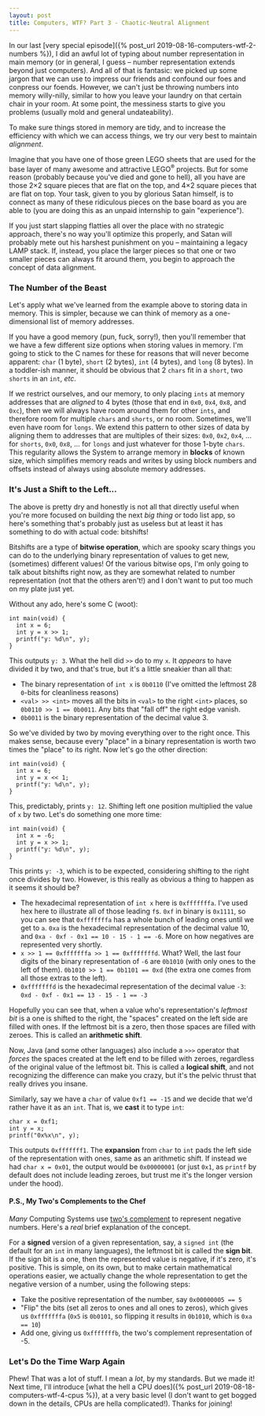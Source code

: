 ```yaml
---
layout: post
title: Computers, WTF? Part 3 - Chaotic-Neutral Alignment
---
```

In our last [very special episode]({% post_url 2019-08-16-computers-wtf-2-numbers %}), 
I did an awful lot of typing about number representation in main memory (or in 
general, I guess – number representation extends beyond just computers). And 
all of that is fantasic: we picked up some jargon that we can use to impress 
our friends and confound our foes and conpress our foends. However, we can't 
just be throwing numbers into memory willy-nilly, similar to how you leave 
your laundry on that certain chair in your room. At some point, the messiness 
starts to give you problems (usually mold and general undateability).

To make sure things stored in memory are tidy, and to increase the efficiency 
with which we can access things, we try our very best to maintain *alignment*.

Imagine that you have one of those green LEGO sheets that are used for the 
base layer of many awesome and attractive LEGO<sup>&reg;</sup> projects. But 
for some reason (probably because you've died and gone to hell), all you have 
are those 2&times;2 square pieces that are flat on the top, and 4&times;2 
square pieces that are flat on top. Your task, given to you by glorious Satan 
himself, is to connect as many of these ridiculous pieces on the base board as 
you are able to (you are doing this as an unpaid internship to gain 
"experience").

If you just start slapping flatties all over the place with no strategic 
approach, there's no way you'll optimize this properly, and Satan will 
probably mete out his harshest punishment on you – maintaining a legacy LAMP 
stack. If, instead, you place the larger pieces so that one or two smaller 
pieces can always fit around them, you begin to approach the concept of data 
alignment.

### The Number of the Beast
Let's apply what we've learned from the example above to storing data in 
memory. This is simpler, because we can think of memory as a one-dimensional 
list of memory addresses.

If you have a good memory (pun, fuck, sorry!), then you'll remember that we 
have a few different size options when storing values in memory. I'm going to 
stick to the C names for these for reasons that will never become apparent: 
`char` (1 byte), `short` (2 bytes), `int` (4 bytes), and `long` (8 bytes). In 
a toddler-ish manner, it should be obvious that 2 `chars` fit in a `short`, 
two `shorts` in an `int`, *etc*.

If we restrict ourselves, and our memory, to only placing `ints` at memory 
addresses that are *aligned* to 4 bytes (those that end in `0x0`, `0x4`, 
`0x8`, and `0xc`), then we will always have room around them for other `ints`, 
and therefore room for multiple `chars` and `shorts`, or no room. Sometimes, 
we'll even have room for `longs`. We extend this pattern to other sizes of 
data by aligning them to addresses that are multiples of their sizes: `0x0`, 
`0x2`, `0x4`, ... for `shorts`, `0x0`, `0x8`, ... for `longs` and just 
whatever for those 1-byte `chars`. This regularity allows the System to 
arrange memory in **blocks** of known size, which simplifies memory reads and 
writes by using block numbers and offsets instead of always using absolute 
memory addresses.

### It's Just a Shift to the Left...
The above is pretty dry and honestly is not all that directly useful when 
you're more focused on building the next *big thing* or todo list app, so 
here's something that's probably just as useless but at least it has something 
to do with actual code: bitshifts!

Bitshifts are a type of **bitwise operation**, which are spooky scary things 
you can do to the underlying binary representation of values to get new, 
(sometimes) different values! Of the various bitwise ops, I'm only going to 
talk about bitshifts right now, as they are somewhat related to number 
representation (not that the others aren't!) and I don't want to put too much 
on my plate just yet.

Without any ado, here's some C (woot):

    int main(void) {
      int x = 6;
      int y = x >> 1;
      printf("y: %d\n", y);
    }

This outputs `y: 3`. What the hell did `>>` do to my `x`. It *appears* to have 
divided it by two, and that's true, but it's a little sneakier than all that:

  * The binary representation of `int x` is `0b0110` (I've omitted the 
    leftmost 28 `0`-bits for cleanliness reasons)
  * `<val> >> <int>` moves all the bits in `<val>` to the right `<int>` 
    places, so `0b0110 >> 1 == 0b0011`. Any bits that "fall off" the right 
    edge vanish.
  * `0b0011` is the binary representation of the decimal value 3.

So we've divided by two by moving everything over to the right once. This 
makes sense, because every "place" in a binary representation is worth two 
times the "place" to its right. Now let's go the other direction:

    int main(void) {
      int x = 6;
      int y = x << 1;
      printf("y: %d\n", y);
    }

This, predictably, prints `y: 12`. Shifting left one position multiplied the 
value of `x` by two. Let's do something one more time:

    int main(void) {
      int x = -6;
      int y = x >> 1;
      printf("y: %d\n", y);
    }

This prints `y: -3`, which is to be expected, considering shifting to the 
right once divides by two. However, is this really as obvious a thing to 
happen as it seems it should be?

  * The hexadecimal representation of `int x` here is `0xfffffffa`. I've used 
    hex here to illustrate all of those leading `f`s. `0xf` in binary is 
    `0x1111`, so you can see that `0xfffffffa` has a whole bunch of leading 
    ones until we get to `a`. `0xa` is the hexadecimal representation of the 
    decimal value 10, and `0xa - 0xf - 0x1 == 10 - 15 - 1 == -6`. More on how 
    negatives are represented very shortly.
  * `x >> 1 == 0xfffffffa >> 1 == 0xfffffffd`. What? Well, the last four 
    digits of the binary representation of `-6` are `0b1010` (with only ones 
    to the left of them). `0b1010 >> 1 == 0b1101 == 0xd` (the extra one comes 
    from all those extras to the left).
  * `0xfffffffd` is the hexadecimal representation of the decimal value `-3`: 
    `0xd - 0xf - 0x1 == 13 - 15 - 1 == -3`

Hopefully you can see that, when a value who's representation's *leftmost bit* 
is a one is shifted to the right, the "spaces" created on the left side are 
filled with ones. If the leftmost bit is a zero, then those spaces are filled 
with zeroes. This is called an **arithmetic shift**.

Now, Java (and some other languages) also include a `>>>` operator that 
*forces* the spaces created at the left end to be filled with zeroes, 
regardless of the original value of the leftmost bit. This is called a 
**logical shift**, and not recognizing the difference can make you crazy, but 
it's the pelvic thrust that really drives you insane.

Similarly, say we have a `char` of value `0xf1 == -15` and we decide that we'd 
rather have it as an `int`. That is, we **cast** it to type `int`:

    char x = 0xf1;
    int y = x;
    printf("0x%x\n", y);

This outputs `0xfffffff1`. The **expansion** from `char` to `int` pads the 
left side of the representation with ones, same as an arithmetic shift. If 
instead we had `char x = 0x01`, the output would be `0x00000001` (or just 
`0x1`, as `printf` by default does not include leading zeroes, but trust me 
it's the longer version under the hood).

#### P.S., My Two's Complements to the Chef
*Many* Computing Systems use [two's complement](https://en.wikipedia.org/wiki/Two's_complement) 
to represent negative numbers. Here's a *real* brief explanation of the 
concept.

For a **signed** version of a given representation, say, a `signed int` (the 
default for an `int` in many languages), the leftmost bit is called the 
**sign bit**. If the sign bit is a one, then the represented value is 
negative, if it's zero, it's positive. This is simple, on its own, but to make 
certain mathematical operations easier, we actually change the whole 
representation to get the negative version of a number, using the following 
steps:

  * Take the positive representation of the number, say `0x00000005 == 5`
  * "Flip" the bits (set all zeros to ones and all ones to zeros), which gives 
    us `0xfffffffa` (`0x5` is `0b0101`, so flipping it results in `0b1010`, 
    which is `0xa == 10`)
  * Add one, giving us `0xfffffffb`, the two's complement representation of -5.

### Let's Do the Time Warp Again
Phew! That was a lot of stuff. I mean a *lot*, by my standards. But we made 
it! Next time, I'll introduce [what the hell a CPU does]({% post_url 2019-08-18-computers-wtf-4-cpus %}), 
at a very basic level (I don't want to get bogged down in the details, CPUs 
are hella complicated!).  Thanks for joining!
